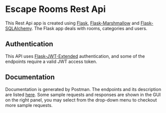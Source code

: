 # Escape Rooms Rest Api

This Rest Api app is created using [Flask](http://flask.pocoo.org/),
 [Flask-Marshmallow](https://flask-marshmallow.readthedocs.io/en/latest/)
 and [Flask-SQLAlchemy](http://flask-sqlalchemy.pocoo.org/2.3/).
The Flask app deals with rooms, categories and users.


## Authentication
This API uses [Flask-JWT-Extended](https://flask-jwt-extended.readthedocs.io/en/latest/)
 authentication, and some of the endpoints require a valid JWT access token.

## Documentation
Documentation is generated by Postman. The endpoints and its description are listed [here](https://documenter.getpostman.com/view/5056945/Rzfatszw).
 Some sample requests and responses are shown in the GUI on the right panel, you may select from the drop-down menu to checkout more sample requests.

 



 
